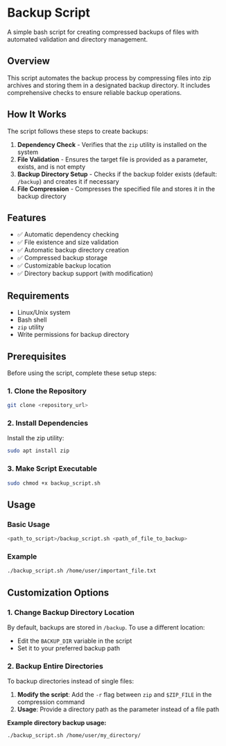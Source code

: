 # Backup Script

A simple bash script for creating compressed backups of files with automated validation and directory management.

## Overview

This script automates the backup process by compressing files into zip archives and storing them in a designated backup directory. It includes comprehensive checks to ensure reliable backup operations.

## How It Works

The script follows these steps to create backups:

1. **Dependency Check** - Verifies that the `zip` utility is installed on the system
2. **File Validation** - Ensures the target file is provided as a parameter, exists, and is not empty
3. **Backup Directory Setup** - Checks if the backup folder exists (default: `/backup`) and creates it if necessary
4. **File Compression** - Compresses the specified file and stores it in the backup directory


## Features

- ✅ Automatic dependency checking
- ✅ File existence and size validation
- ✅ Automatic backup directory creation
- ✅ Compressed backup storage
- ✅ Customizable backup location
- ✅ Directory backup support (with modification)

## Requirements

- Linux/Unix system
- Bash shell
- `zip` utility
- Write permissions for backup directory


## Prerequisites

Before using the script, complete these setup steps:

### 1. Clone the Repository
```bash
git clone <repository_url>
```

### 2. Install Dependencies
Install the zip utility:
```bash
sudo apt install zip
```

### 3. Make Script Executable
```bash
sudo chmod +x backup_script.sh
```

## Usage

### Basic Usage
```bash
<path_to_script>/backup_script.sh <path_of_file_to_backup>
```

### Example
```bash
./backup_script.sh /home/user/important_file.txt
```

## Customization Options

### 1. Change Backup Directory Location
By default, backups are stored in `/backup`. To use a different location:

- Edit the `BACKUP_DIR` variable in the script
- Set it to your preferred backup path

### 2. Backup Entire Directories
To backup directories instead of single files:

1. **Modify the script**: Add the `-r` flag between `zip` and `$ZIP_FILE` in the compression command
2. **Usage**: Provide a directory path as the parameter instead of a file path

**Example directory backup usage:**
```bash
./backup_script.sh /home/user/my_directory/
```
